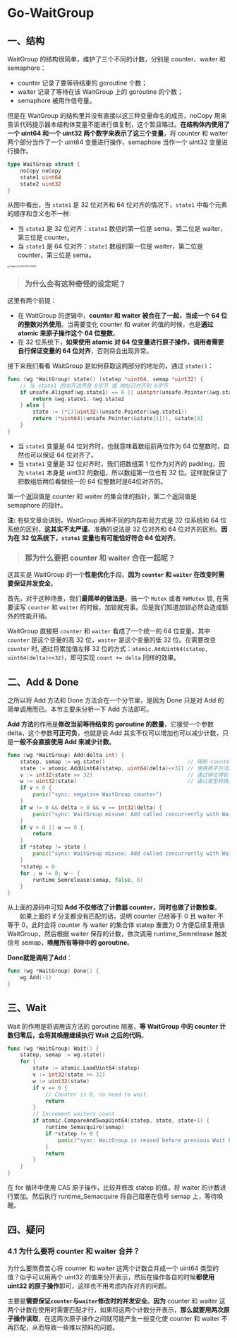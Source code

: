 # Go-WaitGroup


## 一、结构

WaitGroup 的结构很简单，维护了三个不同的计数，分别是 counter、waiter 和 semaphore：

- counter 记录了要等待结束的 goroutine 个数；
- waiter 记录了等待在该 WaitGroup 上的 goroutine 的个数；
- semaphore 被用作信号量。

但是在 WaitGroup 的结构里并没有直接以这三种变量命名的成员，noCopy 用来告诉代码提示器本结构体变量不能进行值复制，这个暂且略过。**在结构体内使用了一个 uint64 和一个 uint32 两个数字来表示了这三个变量**，将 counter 和 waiter 两个部分当作了一个 uint64 变量进行操作，semaphore 当作一个 uint32 变量进行操作。

```go
type WaitGroup struct {
    noCopy noCopy
    state1 uint64	
    state2 uint32
}
```

从图中看出，当 `state1` 是 32 位对齐和 64 位对齐的情况下，`state1` 中每个元素的顺序和含义也不一样:

- 当 `state1` 是 32 位对齐：`state1` 数组的第一位是 sema，第二位是 waiter，第三位是 counter。
- 当 `state1` 是 64 位对齐：`state1` 数组的第一位是 waiter，第二位是 counter，第三位是 sema。

<img src="https://chuyu-typora.oss-cn-hangzhou.aliyuncs.com/image/image-20230421195135862.png" alt="image-20230421195135862" style="zoom: 33%;" />

> ### **为什么会有这种奇怪的设定呢？**

这里有两个前提：

- 在 WaitGroup 的逻辑中，**counter 和 waiter 被合在了一起，当成一个 64 位的整数对外使用**。当需要变化 counter 和 waiter 的值的时候，也是**通过 atomic 来原子操作这个 64 位整数**。
- 在 32 位系统下，**如果使用 atomic 对 64 位变量进行原子操作，调用者需要自行保证变量的 64 位对齐**，否则将会出现异常。

接下来我们看看 WaitGroup 是如何获取这两部分的地址的，通过 `state()`：

```go
func (wg *WaitGroup) state() (statep *uint64, semap *uint32) {
    // 当 state1 的对齐边界是 8字节 或 地址已对齐到 8字节
    if unsafe.Alignof(wg.state1) == 8 || uintptr(unsafe.Pointer(&wg.state1))%8 == 0 {
        return &wg.state1, &wg.state2
    } else {
        state := (*[3]uint32)(unsafe.Pointer(&wg.state1))
        return (*uint64)(unsafe.Pointer(&state[1])), &state[0]
    }
}
```

- 当 `state1` 变量是 64 位对齐时，也就意味着数组前两位作为 64 位整数时，自然也可以保证 64 位对齐了。
- 当 `state1` 变量是 32 位对齐时，我们把数组第 1 位作为对齐的 padding，因为 `state1` 本身是 uint32 的数组，所以数组第一位也有 32 位。这样就保证了把数组后两位看做统一的 64 位整数时是64位对齐的。

第一个返回值是 counter 和 waiter 的集合体的指针，第二个返回值是 semaphore 的指针。

**注:** 有些文章会讲到，WaitGroup 两种不同的内存布局方式是 32 位系统和 64 位系统的区别，**这其实不太严谨**。准确的说法是 32 位对齐和 64 位对齐的区别。**因为在 32 位系统下，`state1` 变量也有可能恰好符合 64 位对齐**。

> ### 那为什么要把 counter 和 waiter 合在一起呢？

这其实是 WaitGroup 的一个**性能优化**手段。**因为 `counter` 和 `waiter` 在改变时需要保证并发安全**。

首先，对于这种场景，我们**最简单的做法是**，搞一个 `Mutex` 或者 `RWMutex` 锁, 在需要读写 `counter` 和 `waiter` 的时候，加锁就完事。但是我们知道加锁必然会造成额外的性能开销。

WaitGroup 直接把 `counter` 和 `waiter` 看成了一个统一的 64 位变量。其中 `counter` 是这个变量的高 32 位，`waiter` 是这个变量的低 32 位。在需要改变 `counter` 时, 通过将累加值左移 32 位的方式：`atomic.AddUint64(statep, uint64(delta)<<32)`，即可实现 `count += delta` 同样的效果。

## 二、Add & Done

之所以将 Add 方法和 Done 方法合在一个分节里，是因为 Done 只是对 Add 的简单调用而已。本节主要来分析一下 Add 方法即可。

**Add 方法**的作用是**修改当前等待结束的 goroutine 的数量**，它接受一个参数 delta，这个参数**可正可负**，也就是说 Add 其实不仅可以增加也可以减少计数，只是**一般不会直接使用 Add 来减少计数**。

```go
func (wg *WaitGroup) Add(delta int) {
    statep, semap := wg.state()							 // 得到 counter、waiter 和 semaphore
    state := atomic.AddUint64(statep, uint64(delta)<<32) // 使用原子方法修改
    v := int32(state >> 32) 							 // 通过移位得到 counter
    w := uint32(state) 									 // 通过类型转换得到 waiter
    if v < 0 {
        panic("sync: negative WaitGroup counter")
    }
    if w != 0 && delta > 0 && v == int32(delta) {
        panic("sync: WaitGroup misuse: Add called concurrently with Wait")
    }
    if v > 0 || w == 0 {
        return
    }
    if *statep != state {
        panic("sync: WaitGroup misuse: Add called concurrently with Wait")
    }
    *statep = 0
    for ; w != 0; w-- {
        runtime_Semrelease(semap, false, 0)
    }
}
```

从上面的源码中可知 **Add 不仅修改了计数器 counter，同时也做了计数检查**。
　　如果上面的 if 分支都没有匹配的话，说明 counter 已经等于 0 且 waiter 不等于 0，此时会将 counter 与 waiter 的集合体 statep 重置为 0 方便后续复用该 WaitGroup，然后根据 waiter 保存的计数，依次调用 runtime_Semrelease 触发信号 semap，**唤醒所有等待中的 goroutine**。

**Done就是调用了Add**：

```go
func (wg *WaitGroup) Done() {
    wg.Add(-1)
}
```

## 三、Wait

Wait 的作用是将调用该方法的 goroutine 阻塞，**等 WaitGroup 中的 counter 计数归零后，会将其唤醒继续执行 Wait 之后的代码**。

```go
func (wg *WaitGroup) Wait() {
    statep, semap := wg.state()
    for {
        state := atomic.LoadUint64(statep)
        v := int32(state >> 32)
        w := uint32(state)
        if v == 0 {
            // Counter is 0, no need to wait.
            return
        }
        // Increment waiters count.
        if atomic.CompareAndSwapUint64(statep, state, state+1) {
            runtime_Semacquire(semap)
            if *statep != 0 {
                panic("sync: WaitGroup is reused before previous Wait has returned")
            }
            return
        }
    }
}
```

在 for 循环中使用 CAS 原子操作，比较并修改 statep 的值，将 waiter 的计数进行累加。然后执行 runtime_Semacquire 将自己阻塞在信号 semap 上，等待唤醒。

## 四、疑问

### 4.1 为什么要将 counter 和 waiter 合并？

为什么要煞费苦心将 counter 和 waiter 这两个计数合并成一个 uint64 类型的值？似乎可以用两个 uint32 的值来分开表示，然后在操作各自的时候**都使用 uint32 的原子操作**即可，这样也不用考虑内存对齐的问题。

主要是**需要保证`counter`与`waiter`修改时的并发安全**。**因为** counter 和 waiter 这两个计数在使用时需要匹配才行，如果将这两个计数分开表示，**那么就要用两次原子操作读取**，在这两次原子操作之间就可能产生一些变化使 counter 和 waiter 不再匹配，从而导致一些难以预料的问题。


